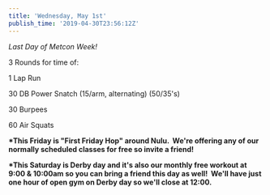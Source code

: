 ```yaml
---
title: 'Wednesday, May 1st'
publish_time: '2019-04-30T23:56:12Z'
---
```


*Last Day of Metcon Week!*

3 Rounds for time of:

1 Lap Run

30 DB Power Snatch (15/arm, alternating) (50/35's)

30 Burpees

60 Air Squats

**\*This Friday is "First Friday Hop" around Nulu.  We're offering any
of our normally scheduled classes for free so invite a friend!**

**\*This Saturday is Derby day and it's also our monthly free workout at
9:00 & 10:00am so you can bring a friend this day as well!  We'll have
just one hour of open gym on Derby day so we'll close at 12:00.**
